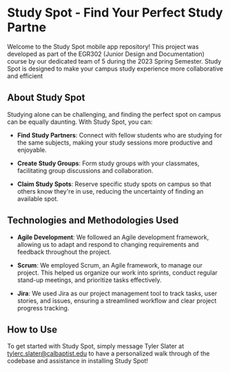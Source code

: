 # Study Spot - Find Your Perfect Study Partne

Welcome to the Study Spot mobile app repository! This project was developed as part of the EGR302 (Junior Design and Documentation) course by our dedicated team of 5 during the 2023 Spring Semester. Study Spot is designed to make your campus study experience more collaborative and efficient

## About Study Spot

Studying alone can be challenging, and finding the perfect spot on campus can be equally daunting. With Study Spot, you can:

- **Find Study Partners**: Connect with fellow students who are studying for the same subjects, making your study sessions more productive and enjoyable.

- **Create Study Groups**: Form study groups with your classmates, facilitating group discussions and collaboration.

- **Claim Study Spots**: Reserve specific study spots on campus so that others know they're in use, reducing the uncertainty of finding an available spot.

## Technologies and Methodologies Used

- **Agile Development**: We followed an Agile development framework, allowing us to adapt and respond to changing requirements and feedback throughout the project.

- **Scrum**: We employed Scrum, an Agile framework, to manage our project. This helped us organize our work into sprints, conduct regular stand-up meetings, and prioritize tasks effectively.

- **Jira**: We used Jira as our project management tool to track tasks, user stories, and issues, ensuring a streamlined workflow and clear project progress tracking.

## How to Use

To get started with Study Spot, simply message Tyler Slater at tylerc.slater@calbaptist.edu to have a personalized walk through of the codebase and assistance in installing Study Spot!
